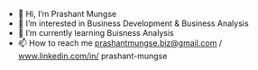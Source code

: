- 👋 Hi, I’m Prashant Mungse
- 👀 I’m interested in Business Development & Business Analysis
- 🌱 I’m currently learning Buisness Analysis 
- 📫 How to reach me prashantmungse.biz@gmail.com / www.linkedin.com/in/
prashant-mungse


<!---
Prashant8007/Prashant8007 is a ✨ special ✨ repository because its `README.md` (this file) appears on your GitHub profile.
You can click the Preview link to take a look at your changes.
--->
